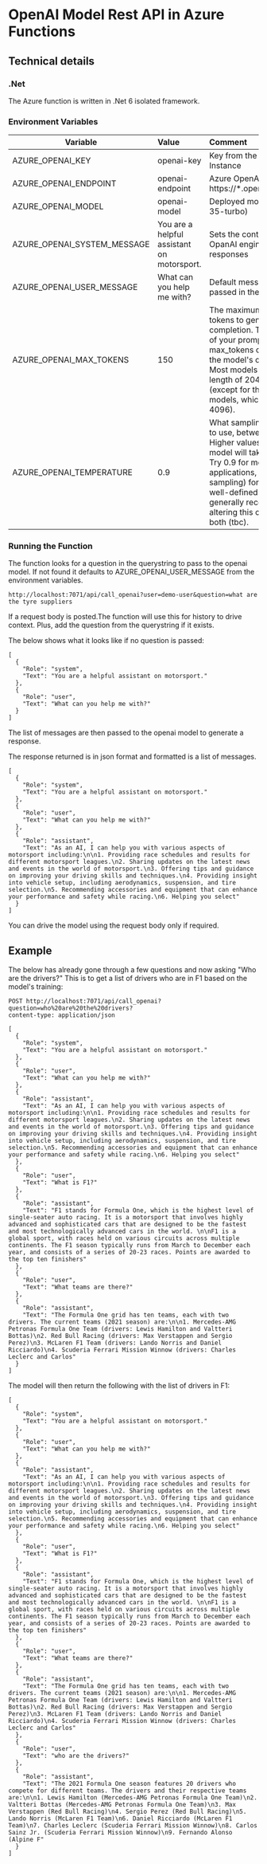 
# OpenAI Model Rest API in Azure Functions


## Technical details

### .Net 

The Azure function is written in .Net 6 isolated framework.

### Environment Variables

| Variable     | Value | Comment |
|--------------|:-----|:-----------|
| AZURE_OPENAI_KEY | openai-key | Key from the Azure OpenAI Instance         |
| AZURE_OPENAI_ENDPOINT | openai-endpoint | Azure OpenAI endpoint (e.g. https://*.openai.azure.com/)          |
| AZURE_OPENAI_MODEL | openai-model | Deployed model (e.g. gpt-35-turbo)          |
| AZURE_OPENAI_SYSTEM_MESSAGE | You are a helpful assistant on motorsport. |  Sets the context for the OpanAI engine for responses         |
| AZURE_OPENAI_USER_MESSAGE | What can you help me with? |  Default message if one isn't passed in the querystring         |
| AZURE_OPENAI_MAX_TOKENS | 150 |   The maximum number of tokens to generate in the completion. The token count of your prompt plus max_tokens can't exceed the model's context length. Most models have a context length of 2048 tokens (except for the newest models, which support 4096).        |
| AZURE_OPENAI_TEMPERATURE | 0.9 |   What sampling temperature to use, between 0 and 2. Higher values means the model will take more risks. Try 0.9 for more creative applications, and 0 (argmax sampling) for ones with a well-defined answer. We generally recommend altering this or top_p but not both (tbc).        |


### Running the Function

The function looks for a question in the querystring to pass to the openai model. If not found it defaults to AZURE_OPENAI_USER_MESSAGE from the environment variables.

``` http://localhost:7071/api/call_openai?user=demo-user&question=what are the tyre suppliers ```



If a request body is posted.The function will use this for history to drive context. Plus, add the question from the querystring if it exists. 

The below shows what it looks like if no question is passed:

```
[
  {
    "Role": "system",
    "Text": "You are a helpful assistant on motorsport."
  },
  {
    "Role": "user",
    "Text": "What can you help me with?"
  }
]

```
The list of messages are then passed to the openai model to generate a response.

The response returned is in json format and formatted is a list of messages.


```
[
  {
    "Role": "system",
    "Text": "You are a helpful assistant on motorsport."
  },
  {
    "Role": "user",
    "Text": "What can you help me with?"
  },
  {
    "Role": "assistant",
    "Text": "As an AI, I can help you with various aspects of motorsport including:\n\n1. Providing race schedules and results for different motorsport leagues.\n2. Sharing updates on the latest news and events in the world of motorsport.\n3. Offering tips and guidance on improving your driving skills and techniques.\n4. Providing insight into vehicle setup, including aerodynamics, suspension, and tire selection.\n5. Recommending accessories and equipment that can enhance your performance and safety while racing.\n6. Helping you select"
  }
]

```

You can drive the model using the request body only if required. 

## Example

The below has already gone through a few questions and now asking "Who are the drivers?" This is to get a list of drivers who are in F1 based on the model's training: 

```
POST http://localhost:7071/api/call_openai?question=who%20are%20the%20drivers?
content-type: application/json

[
  {
    "Role": "system",
    "Text": "You are a helpful assistant on motorsport."
  },
  {
    "Role": "user",
    "Text": "What can you help me with?"
  },
  {
    "Role": "assistant",
    "Text": "As an AI, I can help you with various aspects of motorsport including:\n\n1. Providing race schedules and results for different motorsport leagues.\n2. Sharing updates on the latest news and events in the world of motorsport.\n3. Offering tips and guidance on improving your driving skills and techniques.\n4. Providing insight into vehicle setup, including aerodynamics, suspension, and tire selection.\n5. Recommending accessories and equipment that can enhance your performance and safety while racing.\n6. Helping you select"
  },
  {
    "Role": "user",
    "Text": "What is F1?"
  },
  {
    "Role": "assistant",
    "Text": "F1 stands for Formula One, which is the highest level of single-seater auto racing. It is a motorsport that involves highly advanced and sophisticated cars that are designed to be the fastest and most technologically advanced cars in the world. \n\nF1 is a global sport, with races held on various circuits across multiple continents. The F1 season typically runs from March to December each year, and consists of a series of 20-23 races. Points are awarded to the top ten finishers"
  },
  {
    "Role": "user",
    "Text": "What teams are there?"
  },
  {
    "Role": "assistant",
    "Text": "The Formula One grid has ten teams, each with two drivers. The current teams (2021 season) are:\n\n1. Mercedes-AMG Petronas Formula One Team (drivers: Lewis Hamilton and Valtteri Bottas)\n2. Red Bull Racing (drivers: Max Verstappen and Sergio Perez)\n3. McLaren F1 Team (drivers: Lando Norris and Daniel Ricciardo)\n4. Scuderia Ferrari Mission Winnow (drivers: Charles Leclerc and Carlos"
  }
]

```
The model will then return the following with the list of drivers in F1:

```
[
  {
    "Role": "system",
    "Text": "You are a helpful assistant on motorsport."
  },
  {
    "Role": "user",
    "Text": "What can you help me with?"
  },
  {
    "Role": "assistant",
    "Text": "As an AI, I can help you with various aspects of motorsport including:\n\n1. Providing race schedules and results for different motorsport leagues.\n2. Sharing updates on the latest news and events in the world of motorsport.\n3. Offering tips and guidance on improving your driving skills and techniques.\n4. Providing insight into vehicle setup, including aerodynamics, suspension, and tire selection.\n5. Recommending accessories and equipment that can enhance your performance and safety while racing.\n6. Helping you select"
  },
  {
    "Role": "user",
    "Text": "What is F1?"
  },
  {
    "Role": "assistant",
    "Text": "F1 stands for Formula One, which is the highest level of single-seater auto racing. It is a motorsport that involves highly advanced and sophisticated cars that are designed to be the fastest and most technologically advanced cars in the world. \n\nF1 is a global sport, with races held on various circuits across multiple continents. The F1 season typically runs from March to December each year, and consists of a series of 20-23 races. Points are awarded to the top ten finishers"
  },
  {
    "Role": "user",
    "Text": "What teams are there?"
  },
  {
    "Role": "assistant",
    "Text": "The Formula One grid has ten teams, each with two drivers. The current teams (2021 season) are:\n\n1. Mercedes-AMG Petronas Formula One Team (drivers: Lewis Hamilton and Valtteri Bottas)\n2. Red Bull Racing (drivers: Max Verstappen and Sergio Perez)\n3. McLaren F1 Team (drivers: Lando Norris and Daniel Ricciardo)\n4. Scuderia Ferrari Mission Winnow (drivers: Charles Leclerc and Carlos"
  },
  {
    "Role": "user",
    "Text": "who are the drivers?"
  },
  {
    "Role": "assistant",
    "Text": "The 2021 Formula One season features 20 drivers who compete for different teams. The drivers and their respective teams are:\n\n1. Lewis Hamilton (Mercedes-AMG Petronas Formula One Team)\n2. Valtteri Bottas (Mercedes-AMG Petronas Formula One Team)\n3. Max Verstappen (Red Bull Racing)\n4. Sergio Perez (Red Bull Racing)\n5. Lando Norris (McLaren F1 Team)\n6. Daniel Ricciardo (McLaren F1 Team)\n7. Charles Leclerc (Scuderia Ferrari Mission Winnow)\n8. Carlos Sainz Jr. (Scuderia Ferrari Mission Winnow)\n9. Fernando Alonso (Alpine F"
  }
]

```



